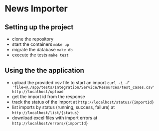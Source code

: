 # News Importer

## Setting up the project

- clone the repository
- start the containers `make up`
- migrate the database `make db`
- execute the tests `make test`

## Using the the application

- upload the provided csv file to start an import `curl -i -F 'file=@./app/tests/Integration/Service/Resources/test_cases.csv' http://localhost/upload`
- get the import id from the response
- track the status of the import at `http://localhost/status/{importId}`
- list imports by status (running, success, failure) at `http://localhost/list/{status}`
- download excel files with import errors at `http://localhost/errors/{importId}`